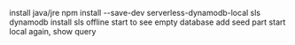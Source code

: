 install java/jre
npm install --save-dev serverless-dynamodb-local
sls dynamodb install
sls offline start
to see empty database
add seed part
start local again, show query
